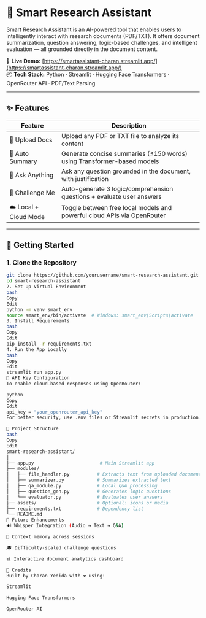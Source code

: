# 🧠 Smart Research Assistant

Smart Research Assistant is an AI-powered tool that enables users to intelligently interact with research documents (PDF/TXT). It offers document summarization, question answering, logic-based challenges, and intelligent evaluation — all grounded directly in the document content.

🔗 **Live Demo:** [https://smartassistant-charan.streamlit.app/](https://smartassistant-charan.streamlit.app/)  
📦 **Tech Stack:** Python · Streamlit · Hugging Face Transformers · OpenRouter API · PDF/Text Parsing

---

## ✨ Features

| Feature               | Description                                                                 |
|-----------------------|-----------------------------------------------------------------------------|
| 📄 Upload Docs        | Upload any PDF or TXT file to analyze its content                          |
| 📝 Auto Summary       | Generate concise summaries (≤150 words) using Transformer-based models     |
| 💬 Ask Anything       | Ask any question grounded in the document, with justification               |
| 🧠 Challenge Me        | Auto-generate 3 logic/comprehension questions + evaluate user answers       |
| ☁️ Local + Cloud Mode | Toggle between free local models and powerful cloud APIs via OpenRouter     |

---

## 🚀 Getting Started

### 1. Clone the Repository
```bash
git clone https://github.com/yourusername/smart-research-assistant.git
cd smart-research-assistant
2. Set Up Virtual Environment
bash
Copy
Edit
python -m venv smart_env
source smart_env/bin/activate  # Windows: smart_env\Scripts\activate
3. Install Requirements
bash
Copy
Edit
pip install -r requirements.txt
4. Run the App Locally
bash
Copy
Edit
streamlit run app.py
🔐 API Key Configuration
To enable cloud-based responses using OpenRouter:

python
Copy
Edit
api_key = "your_openrouter_api_key"
For better security, use .env files or Streamlit secrets in production.

📁 Project Structure
bash
Copy
Edit
smart-research-assistant/
│
├── app.py                        # Main Streamlit app
├── modules/
│   ├── file_handler.py          # Extracts text from uploaded documents
│   ├── summarizer.py            # Summarizes extracted text
│   ├── qa_module.py             # Local Q&A processing
│   ├── question_gen.py          # Generates logic questions
│   └── evaluator.py             # Evaluates user answers
├── assets/                      # Optional: icons or media
├── requirements.txt             # Dependency list
└── README.md
🚧 Future Enhancements
🔊 Whisper Integration (Audio → Text → Q&A)

🧵 Context memory across sessions

🎓 Difficulty-scaled challenge questions

📊 Interactive document analytics dashboard

🙌 Credits
Built by Charan Yedida with ❤️ using:

Streamlit

Hugging Face Transformers

OpenRouter AI

